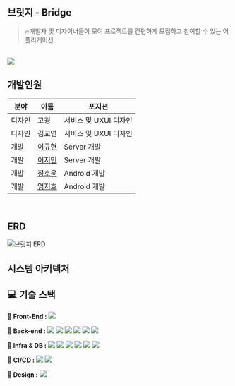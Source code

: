 
## 브릿지 - Bridge

> 🔥개발자 및 디자이너들이 모여 프로젝트를 간편하게 모집하고 참여할 수 있는 어플리케이션
>

<br>

<img src="https://github.com/bridge0813/bridge-backend/assets/102718303/ea6291f0-dc8d-4903-873c-7f6bc94eecf3">

<br>

## 개발인원

| 분야 | 이름 | 포지션 |
|---| --- |-----|
| 디자인 | 고경 | 서비스 및 UXUI 디자인 |
| 디자인 | 김교연 | 서비스 및 UXUI 디자인 |
| 개발 | [이규현](https://github.com/lalabulla) | Server 개발 |
| 개발 | [이지민](https://github.com/dlwlals1289) | Server 개발 |
| 개발 | [정호윤](https://github.com/stemmmm) | Android 개발 |
| 개발 | [엄지호](https://github.com/jihojivenchy) | Android 개발 |


<br>

## ERD

![브릿지 ERD](https://github.com/bridge0813/bridge-backend/assets/102718303/89a20b08-e3d5-431b-bdb6-9c1bee4b8c8e)



## 시스템 아키텍처

## 💻 기술 스택

📱 **Front-End :** <img src="https://img.shields.io/badge/IOS-3DDC84?style=flat-square&logo=APPLE&logoColor=black">


📀 **Back-end :**
<img src="https://img.shields.io/badge/SpringBoot-6DB33F?style=flat-square&logo=SpringBoot&logoColor=white">
<img src="https://img.shields.io/badge/SpringDataJpa-6DB33F?style=flat-square&logo=SpringDataJpat&logoColor=white">
<img src="https://img.shields.io/badge/QueryDsl-137CBD?style=flat-square&logo=QueryDsl&logoColor=white">
<img src="https://img.shields.io/badge/Gradle-02303A?style=flat-square&logo=Gradle&logoColor=white">
<img src="https://img.shields.io/badge/Swagger-85EA2D?style=flat-square&logo=Swagger&logoColor=white">
<img src="https://img.shields.io/badge/JWT-black?style=flat-square&logo=JSON%20web%20tokens">


💾 **Infra & DB :**
<img src="https://img.shields.io/badge/MySQL-4479A1?style=flat-square&logo=MySQL&logoColor=white">
<img src="https://img.shields.io/badge/Apache%20Kafka-000?style=flat-square&logo=apachekafka">
<img src="https://img.shields.io/badge/FCM-FFCA28?style=flat-square&logo=Firebase&logoColor=white">
<img src="https://img.shields.io/badge/AmazonEC2-FF9900?style=flat-square&logo=AmazonEC2&logoColor=white">
<img src="https://img.shields.io/badge/AmazonRDS-527FFF?style=flat-square&logo=AmazonRDS&logoColor=white">
<img src="https://img.shields.io/badge/AmazonS3-569A31?style=flat-square&logo=AmazonS3&logoColor=white">


🚀 **CI/CD :**
<img src="https://img.shields.io/badge/GithubActions-2088FF?style=flat-square&logo=GithubActions&logoColor=white">
<img src="https://img.shields.io/badge/Docker-2496ED?style=flat-square&logo=Docker&logoColor=white">

🎨 **Design :**
<img src="https://img.shields.io/badge/figma-%23F24E1E.svg?style=flat-square&logo=figma&logoColor=white">

<br>
